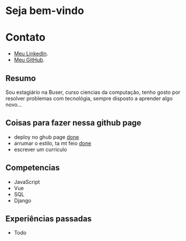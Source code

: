 # Seja bem-vindo

# Contato
- [Meu LinkedIn](https://www.linkedin.com/in/marcos-grandesso-05090b23a/).
- [Meu GitHub](hhttps://github.com/MarcosGrandesso).


## Resumo
Sou estagiário na Buser, curso ciencias da computação, tenho gosto por resolver problemas com tecnológia, sempre disposto a aprender algo novo...

## Coisas para fazer nessa github page
* deploy no ghub page [done](Done)
* arrumar o estilo, ta mt feio [done](done)
* escrever um curriculo 

## Competencias

* JavaScript
* Vue
* SQL
* Django

## Experiências passadas

* Todo